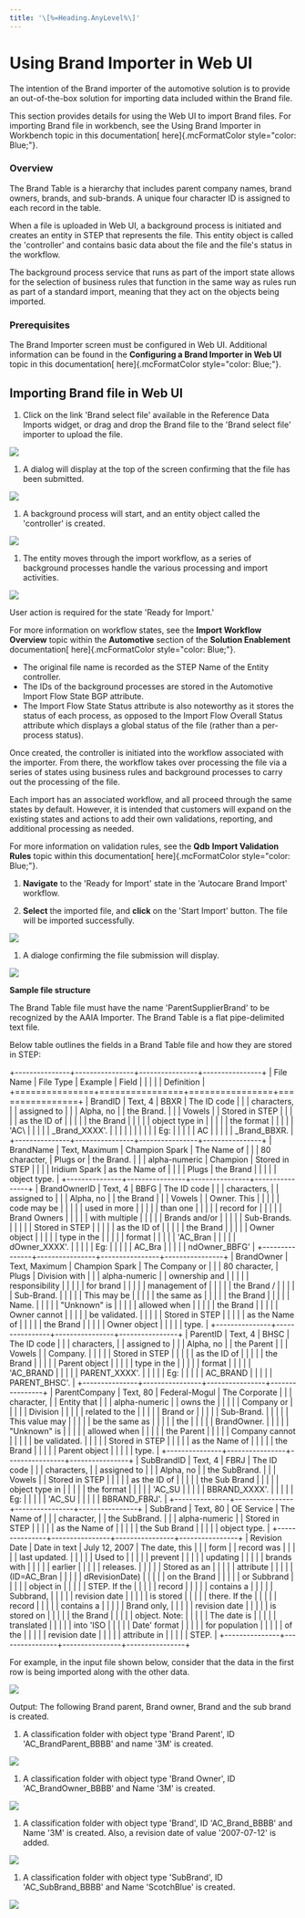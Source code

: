 ```yaml
---
title: '\[%=Heading.AnyLevel%\]'
---
```


Using Brand Importer in Web UI
==============================

The intention of the Brand importer of the automotive solution is to
provide an out-of-the-box solution for importing data included within
the Brand file.

This section provides details for using the Web UI to import Brand
files. For importing Brand file in workbench, see the Using Brand
Importer in Workbench topic in this documentation[ here]{.mcFormatColor
style="color: Blue;"}.

### Overview

The Brand Table is a hierarchy that includes parent company names, brand
owners, brands, and sub-brands. A unique four character ID is assigned
to each record in the table.

When a file is uploaded in Web UI, a background process is initiated and
creates an entity in STEP that represents the file. This entity object
is called the \'controller\' and contains basic data about the file and
the file\'s status in the workflow.

The background process service that runs as part of the import state
allows for the selection of business rules that function in the same way
as rules run as part of a standard import, meaning that they act on the
objects being imported.

### Prerequisites

The Brand Importer screen must be configured in Web UI. Additional
information can be found in the **Configuring a Brand Importer in Web
UI** topic in this documentation[ here]{.mcFormatColor
style="color: Blue;"}.

Importing Brand file in Web UI
------------------------------

1.  Click on the link \'Brand select file\' available in the Reference
    Data Imports widget, or drag and drop the Brand file to the \'Brand
    select file\' importer to upload the file.

![](../../../../Resources/Images/Importers/Standard_AC/Brand/BrandSelect.png)

1.  A dialog will display at the top of the screen confirming that the
    file has been submitted.

![](../../../../Resources/Images/Importers/Standard_AC/Brand/SubmittedDialogue.png)

1.  A background process will start, and an entity object called the
    \'controller\' is created.

![](../../../../Resources/Images/Importers/Standard_AC/Brand/workbenchTree.png)

1.  The entity moves through the import workflow, as a series of
    background processes handle the various processing and import
    activities.

![](../../../../Resources/Images/Importers/Standard_AC/Brand/DeltaCalculation.png)

User action is required for the state \'Ready for Import.\'

For more information on workflow states, see the **Import Workflow
Overview** topic within the **Automotive** section of the **Solution
Enablement** documentation[ here]{.mcFormatColor style="color: Blue;"}.

-   The original file name is recorded as the STEP Name of the Entity
    controller.
-   The IDs of the background processes are stored in the Automotive
    Import Flow State BGP attribute.
-   The Import Flow State Status attribute is also noteworthy as it
    stores the status of each process, as opposed to the Import Flow
    Overall Status attribute which displays a global status of the file
    (rather than a per-process status).

Once created, the controller is initiated into the workflow associated
with the importer. From there, the workflow takes over processing the
file via a series of states using business rules and background
processes to carry out the processing of the file.

Each import has an associated workflow, and all proceed through the same
states by default. However, it is intended that customers will expand on
the existing states and actions to add their own validations, reporting,
and additional processing as needed.

For more information on validation rules, see the **Qdb** **Import
Validation Rules** topic within this documentation[ here]{.mcFormatColor
style="color: Blue;"}.

1.  **Navigate** to the \'Ready for Import\' state in the \'Autocare
    Brand Import\' workflow.

2.  **Select** the imported file, and **click** on the \'Start Import\'
    button. The file will be imported successfully.

![](../../../../Resources/Images/Importers/Standard_AC/Brand/AutoCareBrandImports.png)

1.  A dialoge confirming the file submission will display.

![](../../../../Resources/Images/Importers/Standard_AC/Brand/Start_Import.png)

**Sample file structure**

The Brand Table file must have the name 'ParentSupplierBrand' to be
recognized by the AAIA Importer. The Brand Table is a flat
pipe-delimited text file.

Below table outlines the fields in a Brand Table file and how they are
stored in STEP:

+---------------+----------------+----------------+----------------+
| File Name     | File Type      | Example        | Field          |
|               |                |                | Definition     |
+===============+================+================+================+
| BrandID       | Text, 4        | BBXR           | The ID code    |
|               | characters,    |                | assigned to    |
|               | Alpha, no      |                | the Brand.     |
|               | Vowels         |                | Stored in STEP |
|               |                |                | as the ID of   |
|               |                |                | the Brand      |
|               |                |                | object type in |
|               |                |                | the format     |
|               |                |                | 'AC\           |
|               |                |                | _Brand\_XXXX'. |
|               |                |                |                |
|               |                |                | Eg:            |
|               |                |                | AC             |
|               |                |                | \_Brand\_BBXR. |
+---------------+----------------+----------------+----------------+
| BrandName     | Text, Maximum  | Champion Spark | The Name of    |
|               | 80 character,  | Plugs or       | the Brand.     |
|               | alpha-numeric  | Champion       | Stored in STEP |
|               |                | Iridium Spark  | as the Name of |
|               |                | Plugs          | the Brand      |
|               |                |                | object type.   |
+---------------+----------------+----------------+----------------+
| BrandOwnerID  | Text, 4        | BBFG           | The ID code    |
|               | characters,    |                | assigned to    |
|               | Alpha, no      |                | the Brand      |
|               | Vowels         |                | Owner. This    |
|               |                |                | code may be    |
|               |                |                | used in more   |
|               |                |                | than one       |
|               |                |                | record for     |
|               |                |                | Brand Owners   |
|               |                |                | with multiple  |
|               |                |                | Brands and/or  |
|               |                |                | Sub-Brands.    |
|               |                |                | Stored in STEP |
|               |                |                | as the ID of   |
|               |                |                | the Brand      |
|               |                |                | Owner object   |
|               |                |                | type in the    |
|               |                |                | format         |
|               |                |                | 'AC\_Bran      |
|               |                |                | dOwner\_XXXX'. |
|               |                |                | Eg:            |
|               |                |                | AC\_Bra        |
|               |                |                | ndOwner\_BBFG' |
+---------------+----------------+----------------+----------------+
| BrandOwner    | Text, Maximum  | Champion Spark | The Company or |
|               | 80 character,  | Plugs          | Division with  |
|               | alpha-numeric  |                | ownership and  |
|               |                |                | responsibility |
|               |                |                | for brand      |
|               |                |                | management of  |
|               |                |                | the Brand /    |
|               |                |                | Sub-Brand.     |
|               |                |                | This may be    |
|               |                |                | the same as    |
|               |                |                | the Brand      |
|               |                |                | Name.          |
|               |                |                | "Unknown" is   |
|               |                |                | allowed when   |
|               |                |                | the Brand      |
|               |                |                | Owner cannot   |
|               |                |                | be validated.  |
|               |                |                | Stored in STEP |
|               |                |                | as the Name of |
|               |                |                | the Brand      |
|               |                |                | Owner object   |
|               |                |                | type.          |
+---------------+----------------+----------------+----------------+
| ParentID      | Text, 4        | BHSC           | The ID code    |
|               | characters,    |                | assigned to    |
|               | Alpha, no      |                | the Parent     |
|               | Vowels         |                | Company.       |
|               |                |                | Stored in STEP |
|               |                |                | as the ID of   |
|               |                |                | the Brand      |
|               |                |                | Parent object  |
|               |                |                | type in the    |
|               |                |                | format         |
|               |                |                | 'AC\_BRAND     |
|               |                |                | PARENT\_XXXX'. |
|               |                |                | Eg:            |
|               |                |                | AC\_BRAND      |
|               |                |                | PARENT\_BHSC'. |
+---------------+----------------+----------------+----------------+
| ParentCompany | Text, 80       | Federal-Mogul  | The Corporate  |
|               | character,     |                | Entity that    |
|               | alpha-numeric  |                | owns the       |
|               |                |                | Company or     |
|               |                |                | Division       |
|               |                |                | related to the |
|               |                |                | Brand or       |
|               |                |                | Sub-Brand.     |
|               |                |                | This value may |
|               |                |                | be the same as |
|               |                |                | the            |
|               |                |                | BrandOwner.    |
|               |                |                | "Unknown" is   |
|               |                |                | allowed when   |
|               |                |                | the Parent     |
|               |                |                | Company cannot |
|               |                |                | be validated.  |
|               |                |                | Stored in STEP |
|               |                |                | as the Name of |
|               |                |                | the Brand      |
|               |                |                | Parent object  |
|               |                |                | type.          |
+---------------+----------------+----------------+----------------+
| SubBrandID    | Text, 4        | FBRJ           | The ID code    |
|               | characters,    |                | assigned to    |
|               | Alpha, no      |                | the SubBrand.  |
|               | Vowels         |                | Stored in STEP |
|               |                |                | as the ID of   |
|               |                |                | the Sub Brand  |
|               |                |                | object type in |
|               |                |                | the format     |
|               |                |                | 'AC\_SU        |
|               |                |                | BBRAND\_XXXX'. |
|               |                |                | Eg:            |
|               |                |                | 'AC\_SU        |
|               |                |                | BBRAND\_FBRJ'. |
+---------------+----------------+----------------+----------------+
| SubBrand      | Text, 80       | OE Service     | The Name of    |
|               | character,     |                | the SubBrand.  |
|               | alpha-numeric  |                | Stored in STEP |
|               |                |                | as the Name of |
|               |                |                | the Sub Brand  |
|               |                |                | object type.   |
+---------------+----------------+----------------+----------------+
| Revision Date | Date in text   | July 12, 2007  | The date, this |
|               | form           |                | record was     |
|               |                |                | last updated.  |
|               |                |                | Used to        |
|               |                |                | prevent        |
|               |                |                | updating       |
|               |                |                | brands with    |
|               |                |                | earlier        |
|               |                |                | releases.      |
|               |                |                | Stored as an   |
|               |                |                | attribute      |
|               |                |                | (ID=AC\_Bran   |
|               |                |                | dRevisionDate) |
|               |                |                | on the Brand   |
|               |                |                | or Subbrand    |
|               |                |                | object in      |
|               |                |                | STEP. If the   |
|               |                |                | record         |
|               |                |                | contains a     |
|               |                |                | Subbrand,      |
|               |                |                | revision date  |
|               |                |                | is stored      |
|               |                |                | there. If the  |
|               |                |                | record         |
|               |                |                | contains a     |
|               |                |                | Brand only,    |
|               |                |                | revision date  |
|               |                |                | is stored on   |
|               |                |                | the Brand      |
|               |                |                | object. Note:  |
|               |                |                | The date is    |
|               |                |                | translated     |
|               |                |                | into \'ISO     |
|               |                |                | Date\' format  |
|               |                |                | for population |
|               |                |                | of the         |
|               |                |                | revision date  |
|               |                |                | attribute in   |
|               |                |                | STEP.          |
+---------------+----------------+----------------+----------------+

For example, in the input file shown below, consider that the data in
the first row is being imported along with the other data.

![](../../../../Resources/Images/Importers/Standard_AC/Brand/BBBBB.png)

Output: The following Brand parent, Brand owner, Brand and the sub brand
is created.

1.  A classification folder with object type 'Brand Parent', ID
    'AC\_BrandParent\_BBBB' and name '3M' is created.

![](../../../../Resources/Images/Importers/Standard_AC/Brand/3DAutoparts.png)

1.  A classification folder with object type 'Brand Owner', ID
    'AC\_BrandOwner\_BBBB' and Name '3M' is created.

![](../../../../Resources/Images/Importers/Standard_AC/Brand/3M.png)

1.  A classification folder with object type 'Brand', ID
    'AC\_Brand\_BBBB' and Name '3M' is created. Also, a revision date of
    value '2007-07-12' is added.

![](../../../../Resources/Images/Importers/Standard_AC/Brand/34.png)

1.  A classification folder with object type 'SubBrand', ID
    'AC\_SubBrand\_BBBB' and Name 'ScotchBlue' is created.

![](../../../../Resources/Images/Importers/Standard_AC/Brand/Description.png)
